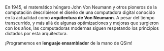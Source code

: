 En 1945, el matemático húngaro John Von Neumann y otros pioneros de la computación describieron el diseño de una computadora digital conocido en la actualidad como **arquitectura de Von Neumann**. A pesar del tiempo transcurrido, y más allá de algunas optimizaciones y mejoras que surgieron con los años, las computadoras modernas siguen respetando los principios dictados por esta arquitectura.

¡Programemos en **lenguaje ensamblador** de la mano de QSim!
